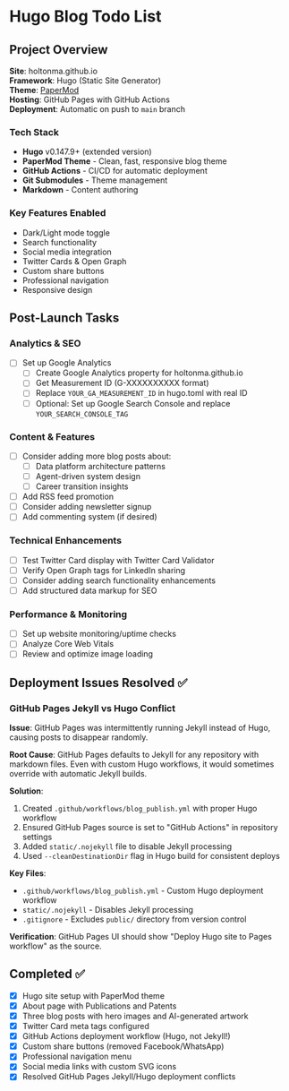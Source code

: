 # Hugo Blog Todo List

## Project Overview

**Site**: holtonma.github.io  
**Framework**: Hugo (Static Site Generator)  
**Theme**: [PaperMod](https://github.com/adityatelange/hugo-PaperMod)  
**Hosting**: GitHub Pages with GitHub Actions  
**Deployment**: Automatic on push to `main` branch  

### Tech Stack
- **Hugo** v0.147.9+ (extended version)
- **PaperMod Theme** - Clean, fast, responsive blog theme
- **GitHub Actions** - CI/CD for automatic deployment
- **Git Submodules** - Theme management
- **Markdown** - Content authoring

### Key Features Enabled
- Dark/Light mode toggle
- Search functionality
- Social media integration
- Twitter Cards & Open Graph
- Custom share buttons
- Professional navigation
- Responsive design

## Post-Launch Tasks

### Analytics & SEO
- [ ] Set up Google Analytics
  - [ ] Create Google Analytics property for holtonma.github.io
  - [ ] Get Measurement ID (G-XXXXXXXXXX format)
  - [ ] Replace `YOUR_GA_MEASUREMENT_ID` in hugo.toml with real ID
  - [ ] Optional: Set up Google Search Console and replace `YOUR_SEARCH_CONSOLE_TAG`

### Content & Features
- [ ] Consider adding more blog posts about:
  - [ ] Data platform architecture patterns
  - [ ] Agent-driven system design
  - [ ] Career transition insights
- [ ] Add RSS feed promotion
- [ ] Consider adding newsletter signup
- [ ] Add commenting system (if desired)

### Technical Enhancements
- [ ] Test Twitter Card display with Twitter Card Validator
- [ ] Verify Open Graph tags for LinkedIn sharing
- [ ] Consider adding search functionality enhancements
- [ ] Add structured data markup for SEO

### Performance & Monitoring
- [ ] Set up website monitoring/uptime checks
- [ ] Analyze Core Web Vitals
- [ ] Review and optimize image loading

## Deployment Issues Resolved ✅

### GitHub Pages Jekyll vs Hugo Conflict
**Issue**: GitHub Pages was intermittently running Jekyll instead of Hugo, causing posts to disappear randomly.

**Root Cause**: GitHub Pages defaults to Jekyll for any repository with markdown files. Even with custom Hugo workflows, it would sometimes override with automatic Jekyll builds.

**Solution**: 
1. Created `.github/workflows/blog_publish.yml` with proper Hugo workflow
2. Ensured GitHub Pages source is set to "GitHub Actions" in repository settings
3. Added `static/.nojekyll` file to disable Jekyll processing
4. Used `--cleanDestinationDir` flag in Hugo build for consistent deploys

**Key Files**:
- `.github/workflows/blog_publish.yml` - Custom Hugo deployment workflow
- `static/.nojekyll` - Disables Jekyll processing
- `.gitignore` - Excludes `public/` directory from version control

**Verification**: GitHub Pages UI should show "Deploy Hugo site to Pages workflow" as the source.

## Completed ✅
- [x] Hugo site setup with PaperMod theme
- [x] About page with Publications and Patents
- [x] Three blog posts with hero images and AI-generated artwork
- [x] Twitter Card meta tags configured
- [x] GitHub Actions deployment workflow (Hugo, not Jekyll!)
- [x] Custom share buttons (removed Facebook/WhatsApp)
- [x] Professional navigation menu
- [x] Social media links with custom SVG icons
- [x] Resolved GitHub Pages Jekyll/Hugo deployment conflicts